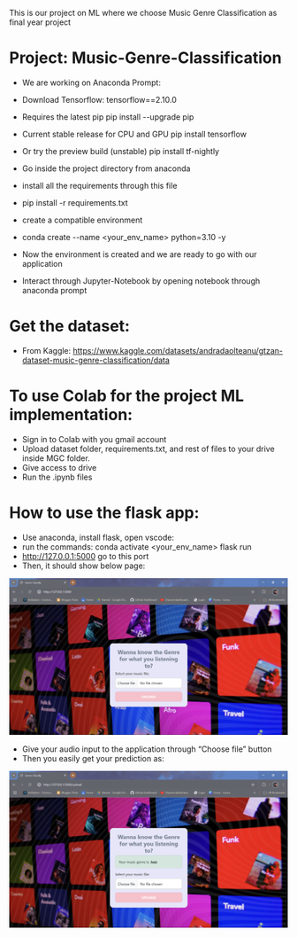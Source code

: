 This is our project on ML where we choose Music Genre Classification as final year project

# Project: Music-Genre-Classification
-	We are working on Anaconda Prompt:
-	Download Tensorflow: tensorflow==2.10.0
-	Requires the latest pip
pip install --upgrade pip

-   Current stable release for CPU and GPU
pip install tensorflow

-   Or try the preview build (unstable)
pip install tf-nightly

-	Go inside the project directory from anaconda

-   install all the requirements through this file
-	pip install -r requirements.txt

-   create a compatible environment 
-	conda create --name <your_env_name> python=3.10 -y

-   Now the environment is created and we are ready to go with our application
-   Interact through Jupyter-Notebook by opening notebook through anaconda prompt

# Get the dataset:
-	From Kaggle: https://www.kaggle.com/datasets/andradaolteanu/gtzan-dataset-music-genre-classification/data

#  To use Colab for the project ML implementation:
-   Sign in to Colab with you gmail account
-	Upload dataset folder, requirements.txt, and rest of files to your drive inside MGC folder.
-	Give access to drive
-   Run the .ipynb files

#  How to use the flask app:
-	Use anaconda, install flask, open vscode:
-   run the commands:
conda activate <your_env_name>
flask run
-	http://127.0.0.1:5000  go to this port
-	Then, it should show below page:

![alt text](applic_screenshots/image.png)

-	Give your audio input to the application through “Choose file” button
-	Then you easily get your prediction as:

![alt text](applic_screenshots/image-1.png)
